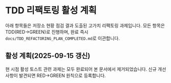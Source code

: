 # TDD 리팩토링 활성 계획

아래 항목들은 저장소 현황 점검 결과 도출된 고가치 리팩토링 과제입니다. 모든
항목은 TDD(RED→GREEN)로 진행하며, 완료 즉시
`docs/TDD_REFACTORING_PLAN_COMPLETED.md`로 이관합니다.

## 활성 계획(2025-09-15 갱신)

현 시점 활성 토스트 관련 과제는 모두 완료되어 본 문서에서 제거되었습니다. 신규
개선 사항이 발견되면 RED→GREEN 원칙으로 등록합니다.
